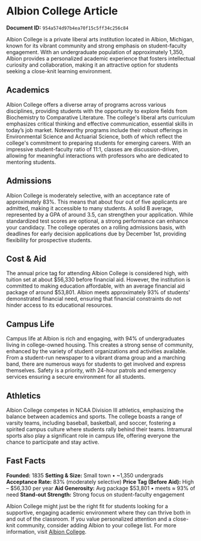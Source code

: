 # Albion College Article

**Document ID:** `954a574d97b4ea70f15c5ff34c256c84`

Albion College is a private liberal arts institution located in Albion, Michigan, known for its vibrant community and strong emphasis on student-faculty engagement. With an undergraduate population of approximately 1,350, Albion provides a personalized academic experience that fosters intellectual curiosity and collaboration, making it an attractive option for students seeking a close-knit learning environment.

## Academics
Albion College offers a diverse array of programs across various disciplines, providing students with the opportunity to explore fields from Biochemistry to Comparative Literature. The college's liberal arts curriculum emphasizes critical thinking and effective communication, essential skills in today’s job market. Noteworthy programs include their robust offerings in Environmental Science and Actuarial Science, both of which reflect the college's commitment to preparing students for emerging careers. With an impressive student-faculty ratio of 11:1, classes are discussion-driven, allowing for meaningful interactions with professors who are dedicated to mentoring students.

## Admissions
Albion College is moderately selective, with an acceptance rate of approximately 83%. This means that about four out of five applicants are admitted, making it accessible to many students. A solid B average, represented by a GPA of around 3.5, can strengthen your application. While standardized test scores are optional, a strong performance can enhance your candidacy. The college operates on a rolling admissions basis, with deadlines for early decision applications due by December 1st, providing flexibility for prospective students.

## Cost & Aid
The annual price tag for attending Albion College is considered high, with tuition set at about $56,330 before financial aid. However, the institution is committed to making education affordable, with an average financial aid package of around $53,801. Albion meets approximately 93% of students' demonstrated financial need, ensuring that financial constraints do not hinder access to its educational resources.

## Campus Life
Campus life at Albion is rich and engaging, with 94% of undergraduates living in college-owned housing. This creates a strong sense of community, enhanced by the variety of student organizations and activities available. From a student-run newspaper to a vibrant drama group and a marching band, there are numerous ways for students to get involved and express themselves. Safety is a priority, with 24-hour patrols and emergency services ensuring a secure environment for all students.

## Athletics
Albion College competes in NCAA Division III athletics, emphasizing the balance between academics and sports. The college boasts a range of varsity teams, including baseball, basketball, and soccer, fostering a spirited campus culture where students rally behind their teams. Intramural sports also play a significant role in campus life, offering everyone the chance to participate and stay active.

## Fast Facts
**Founded:** 1835
**Setting & Size:** Small town • ~1,350 undergrads
**Acceptance Rate:** 83% (moderately selective)
**Price Tag (Before Aid):** High – $56,330 per year
**Aid Generosity:** Avg package $53,801 • meets ≈ 93% of need
**Stand-out Strength:** Strong focus on student-faculty engagement

Albion College might just be the right fit for students looking for a supportive, engaging academic environment where they can thrive both in and out of the classroom. If you value personalized attention and a close-knit community, consider adding Albion to your college list. For more information, visit [Albion College](https://www.petersons.com/college-search/albion-college-000_10004094.aspx).
